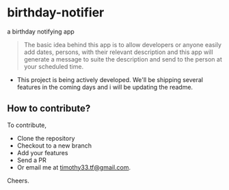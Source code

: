 # birthday-notifier
a birthday notifying app


> The basic idea behind this app is to allow developers or anyone easily add dates, persons, with their relevant description and this app will generate a message to suite the description and send to the person at your scheduled time.

- This project is being actively developed. We'll be shipping several features in the coming days and i will be updating the readme.

## How to contribute?
To contribute,

- Clone the repository
- Checkout to a new branch
- Add your features
- Send a PR
- Or email me at timothy33.tf@gmail.com.

Cheers.

